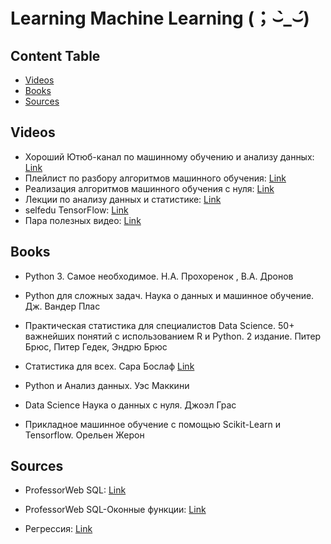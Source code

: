 # Learning Machine Learning (；⌣̀_⌣́)

## Content Table
- [Videos](#videos)
- [Books](#books)
- [Sources](#sources)

## Videos
* Хороший Ютюб-канал по машинному обучению и анализу данных: [Link](https://www.youtube.com/@machine_learrrning/videos)
* Плейлист по разбору алгоритмов машинного обучения: [Link](https://www.youtube.com/playlist?list=PLzwBbXU6LkXXVbJbMZHgu6JJ8LK5ETEeX)
* Реализация алгоритмов машинного обучения с нуля: [Link](https://www.youtube.com/@mlpython1089/videos)
* Лекции по анализу данных и статистике: [Link](https://www.youtube.com/playlist?list=PLlb7e2G7aSpRb95_Wi7lZ-zA6fOjV3_l7)
* selfedu TensorFlow: [Link](https://www.youtube.com/playlist?list=PLA0M1Bcd0w8ynD1umfubKq1OBYRXhXkmH)
* Пара полезных видео: [Link](https://www.youtube.com/@%D0%9C%D0%B0%D1%88%D0%B8%D0%BD%D0%BD%D0%BE%D0%B5%D0%BE%D0%B1%D1%83%D1%87%D0%B5%D0%BD%D0%B8%D0%B5%D0%B4%D0%BB%D1%8F%D0%BB%D1%8E%D0%B4%D0%B5%D0%B9)

## Books
* Python 3. Самое необходимое. Н.А. Прохоренок , В.А. Дронов
* Python для сложных задач. Наука о данных и машинное обучение. Дж. Вандер Плас
* Практическая статистика для специалистов Data Science. 50+ важнейших понятий с использованием R и Python. 2 издание. Питер Брюс, Питер Гедек, Эндрю Брюс

* Статистика для всех. Сара Бослаф [Link](https://viewer.rusneb.ru/ru/000199_000009_008642772?page=1&rotate=0&theme=white)
* Python и Анализ данных. Уэс Маккини
* Data Science Наука о данных с нуля. Джоэл Грас
* Прикладное машинное обучение с помощью Scikit-Learn и Tensorflow. Орельен Жерон

## Sources

* ProfessorWeb SQL: [Link](https://professorweb.ru/my/sql-server/2012/level1/)
* ProfessorWeb SQL-Оконные функции: [Link](https://professorweb.ru/my/sql-server/window-functions/level1/)

* Регрессия: [Link](https://stepik.org/lesson/329366/step/14?unit=312669)